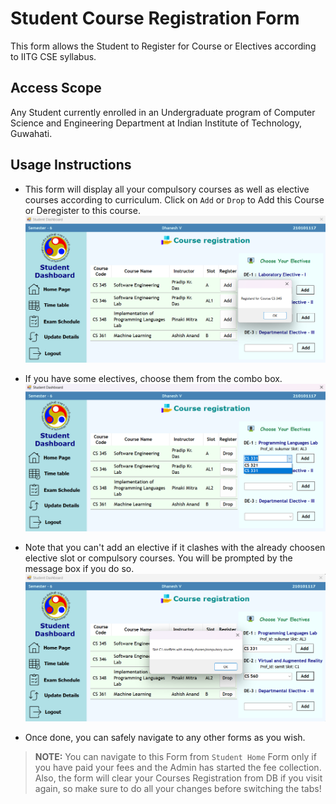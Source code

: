 # Student Course Registration Form
This form allows the Student to Register for Course or Electives according to IITG CSE syllabus.

## Access Scope
Any Student currently enrolled in an Undergraduate program of Computer Science and Engineering Department at Indian Institute of Technology, Guwahati.

## Usage Instructions

- This form will display all your compulsory courses as well as elective courses according to curriculum. Click on `Add` or `Drop` to Add this Course or Deregister to this course.
![alt-syntax](./assets/reg-pic1.png)

- If you have some electives, choose them from the combo box.
![alt-syntax](./assets/electives-reg.png)

- Note that you can't add an elective if it clashes with the already choosen elective slot or compulsory courses. You will be prompted by the message box if you do so.
![alt text](./assets/clash.png)

- Once done, you can safely navigate to any other forms as you wish.


> **NOTE:** 
You can navigate to this Form from `Student Home` Form only if you have paid your fees and the Admin has started the fee collection. Also, the form will clear your Courses Registration from DB if you visit again, so make sure to do all your changes before switching the tabs!
